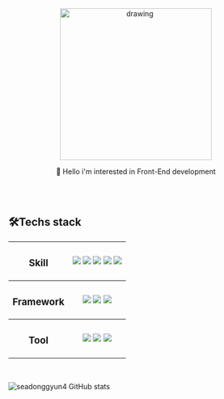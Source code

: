 <div align="center"/>
<img src="https://user-images.githubusercontent.com/84368302/142712221-501f81c2-8eab-496f-b1c4-27166e3f07ee.gif" alt="drawing" width="300"/> 
</div>

<p align="center"> 👋 Hello i'm interested in Front-End development</p>
<br>
<br>


<h2>🛠Techs stack </h2>
<table>
 <tr>
  <th>
    <h3>Skill</h3>
  <th/>
   <img src="https://img.shields.io/badge/JavaScript-F7DF1E?style=flat-square&logo=JavaScript&logoColor=white" ></a>
   <img src="https://img.shields.io/badge/Css-2480E6?style=flat-square&logo=CSS3&logoColor=white" ></a>
   <img src="https://img.shields.io/badge/Html-E34F26?style=flat-square&logo=HTML5&logoColor=white" ></a>
   <img src="https://img.shields.io/badge/sass-CC6699?style=flat-square&logo=sass&logoColor=white" ></a>
   <img src="https://img.shields.io/badge/TypeScript-0769AD?style=flat-square&logo=TypeScript&logoColor=white" ></a>
 </tr>
 <tr>
  <th>
    <h3>Framework</h3>
  <th/>
   <img src="https://img.shields.io/badge/Bootstrap-7952B3?style=flat-square&logo=Bootstrap&logoColor=white" ></a>
   <img src="https://img.shields.io/badge/jQuery-0769AD?style=flat-square&logo=jQuery&logoColor=white" ></a>
   <img src="https://img.shields.io/badge/Vue-4FC08D?style=flat-square&logo=Vue.js&logoColor=white" ></a>
 </tr>
 <tr>
<tr>
  <th>
    <h3>Tool</h3>
  <th/>
   <img src="https://img.shields.io/badge/Webpack-2480E6?style=flat-square&logo=Webpack&logoColor=white" ></a>
   <img src="https://img.shields.io/badge/Babel-F9DC3E?style=flat-square&logo=Babel&logoColor=white" ></a>
   <img src="https://img.shields.io/badge/Jest-C21325?style=flat-square&logo=Jest&logoColor=white" ></a>
 </tr>
 <tr>
<table/>
<br>

![seadonggyun4 GitHub stats](https://github-readme-stats.vercel.app/api?username=seadonggyun4&show_icons=true&theme=cobalt)  


